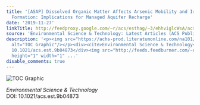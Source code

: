 ```yaml
---
title: '[ASAP] Dissolved Organic Matter Affects Arsenic Mobility and Iron(III) (hydr)oxide
  Formation: Implications for Managed Aquifer Recharge'
date: '2019-11-27'
linkTitle: http://feedproxy.google.com/~r/acs/esthag/~3/ehhviglcWsA/acs.est.9b04873
source: 'Environmental Science & Technology: Latest Articles (ACS Publications)'
description: '<p><img src="https://achs-prod.literatumonline.com/na101/home/literatum/publisher/achs/journals/content/esthag/0/esthag.ahead-of-print/acs.est.9b04873/20191127/images/medium/es9b04873_0002.gif"
  alt="TOC Graphic"/></p><div><cite>Environmental Science & Technology</cite></div><div>DOI:
  10.1021/acs.est.9b04873</div><img src="http://feeds.feedburner.com/~r/acs/esthag/~4/ehhviglcWsA"
  height="1" width="1" ...'
disable_comments: true
---
```

<p><img src="https://achs-prod.literatumonline.com/na101/home/literatum/publisher/achs/journals/content/esthag/0/esthag.ahead-of-print/acs.est.9b04873/20191127/images/medium/es9b04873_0002.gif" alt="TOC Graphic"/></p><div><cite>Environmental Science & Technology</cite></div><div>DOI: 10.1021/acs.est.9b04873</div><img src="http://feeds.feedburner.com/~r/acs/esthag/~4/ehhviglcWsA" height="1" width="1" ...